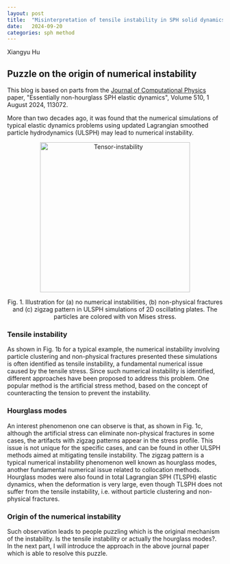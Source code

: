 ```yaml
---
layout: post
title:  "Misinterpretation of tensile instability in SPH solid dynamics (Part 1)"
date:   2024-09-20
categories: sph method
---
```

Xiangyu Hu

## Puzzle on the origin of numerical instability

This blog is based on parts from the [Journal of Computational Physics](https://doi.org/10.1016/j.jcp.2024.113072) paper,
"Essentially non-hourglass SPH elastic dynamics", Volume 510, 1 August 2024, 113072.

More than two decades ago, it was found that the numerical simulations of typical elastic dynamics problems
using updated Lagrangian smoothed particle hydrodynamics (ULSPH) may lead to numerical instability.

<p align="center"><img src="{{site.baseurl}}/assets/img/tensor-instability.jpg" alt="Tensor-instability" height="350"/>
<center>Fig. 1. Illustration for (a) no numerical instabilities, (b) non-physical fractures and
(c) zigzag pattern in ULSPH simulations of 2D oscillating plates.
The particles are colored with von Mises stress.</center> </p>

### Tensile instability

As shown in Fig. 1b for a typical example, the numerical instability involving particle clustering and non-physical fractures
presented these simulations is often identified as tensile instability, a fundamental numerical issue caused by the tensile stress.
Since such numerical instability is identified, different approaches have been proposed to address this problem.
One popular method is the artificial stress method,
based on the concept of counteracting the tension to prevent the instability.

### Hourglass modes

An interest phenomenon one can observe is that, as shown in Fig. 1c,
although the artificial stress can eliminate non-physical fractures in some cases,
the artifacts with zigzag patterns appear in the stress profile.
This issue is not unique for the specific cases,
and can be found in other ULSPH methods aimed at mitigating tensile instability.
The zigzag pattern is a typical numerical instability phenomenon well known as hourglass modes,
another fundamental numerical issue related to collocation methods.
Hourglass modes were also found in total Lagrangian SPH (TLSPH) elastic dynamics,
when the deformation is very large, even though TLSPH does not suffer from the tensile instability,
i.e. without particle clustering and non-physical fractures.

### Origin of the numerical instability

Such observation leads to people puzzling which is the original mechanism of the instability.
Is the tensile instability or actually the hourglass modes?.
In the next part, I will introduce the approach in the above journal paper
which is able to resolve this puzzle.

<script src="https://giscus.app/client.js"
        data-repo="Xiangyu-Hu/SPHinXsys"
        data-repo-id="MDEwOlJlcG9zaXRvcnkxODkwNzAxNDA="
        data-category="Announcements"
        data-category-id="DIC_kwDOC0T7PM4CPNAR"
        data-mapping="pathname"
        data-strict="0"
        data-reactions-enabled="1"
        data-emit-metadata="0"
        data-input-position="bottom"
        data-theme="light"
        data-lang="en"
        crossorigin="anonymous"
        async>
</script>
